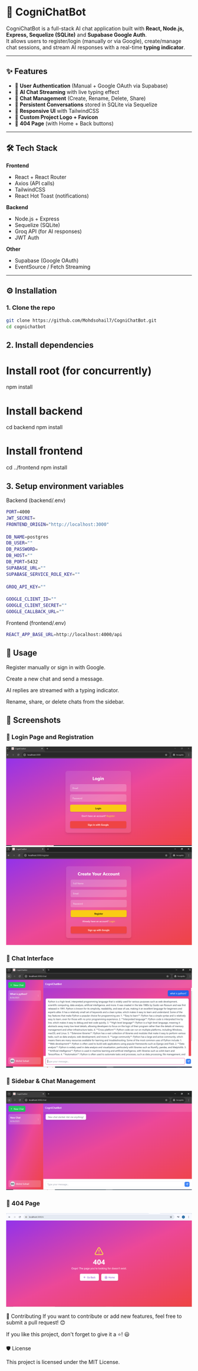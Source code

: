 # 🤖 CogniChatBot

CogniChatBot is a full-stack AI chat application built with **React, Node.js, Express, Sequelize (SQLite)** and **Supabase Google Auth**.  
It allows users to register/login (manually or via Google), create/manage chat sessions, and stream AI responses with a real-time **typing indicator**.

---

## ✨ Features

- 🔐 **User Authentication** (Manual + Google OAuth via Supabase)
- 💬 **AI Chat Streaming** with live typing effect
- 📂 **Chat Management** (Create, Rename, Delete, Share)
- 🧾 **Persistent Conversations** stored in SQLite via Sequelize
- 📱 **Responsive UI** with TailwindCSS
- 🎨 **Custom Project Logo + Favicon**
- 🚫 **404 Page** (with Home + Back buttons)

---

## 🛠️ Tech Stack

**Frontend**  
- React + React Router  
- Axios (API calls)  
- TailwindCSS  
- React Hot Toast (notifications)  

**Backend**  
- Node.js + Express  
- Sequelize (SQLite)  
- Groq API (for AI responses)  
- JWT Auth  

**Other**  
- Supabase (Google OAuth)  
- EventSource / Fetch Streaming  

---

## ⚙️ Installation

### 1. Clone the repo
```bash
git clone https://github.com/Mohdsohail7/CogniChatBot.git
cd cognichatbot
```

## 2. Install dependencies
# Install root (for concurrently)
npm install

# Install backend
cd backend
npm install

# Install frontend
cd ../frontend
npm install

## 3. Setup environment variables
Backend (backend/.env)
```bash
PORT=4000
JWT_SECRET=
FRONTEND_ORIGIN="http://localhost:3000"

DB_NAME=postgres
DB_USER=""
DB_PASSWORD=
DB_HOST=""
DB_PORT=5432
SUPABASE_URL=""
SUPABASE_SERVICE_ROLE_KEY=""

GROQ_API_KEY=""

GOOGLE_CLIENT_ID=""
GOOGLE_CLIENT_SECRET=""
GOOGLE_CALLBACK_URL=""
```

Frontend (frontend/.env)
```bash
REACT_APP_BASE_URL=http://localhost:4000/api
```

## 🚀 Usage

Register manually or sign in with Google.

Create a new chat and send a message.

AI replies are streamed with a typing indicator.

Rename, share, or delete chats from the sidebar.

## 📸 Screenshots

### 🔐 Login Page and Registration
![Login Page](./screenshots/login.png)
![Registration Page](./screenshots/registration.png)

### 💬 Chat Interface
![Chat Interface](./screenshots/chat.png)

### 📂 Sidebar & Chat Management
![Sidebar](./screenshots/sidebar.png)

### 🚫 404 Page
![404 Page](./screenshots/404.png)

🤝 Contributing If you want to contribute or add new features, feel free to submit a pull request! 😊

If you like this project, don't forget to give it a ⭐! 😃

🛡️ License

This project is licensed under the MIT License.

